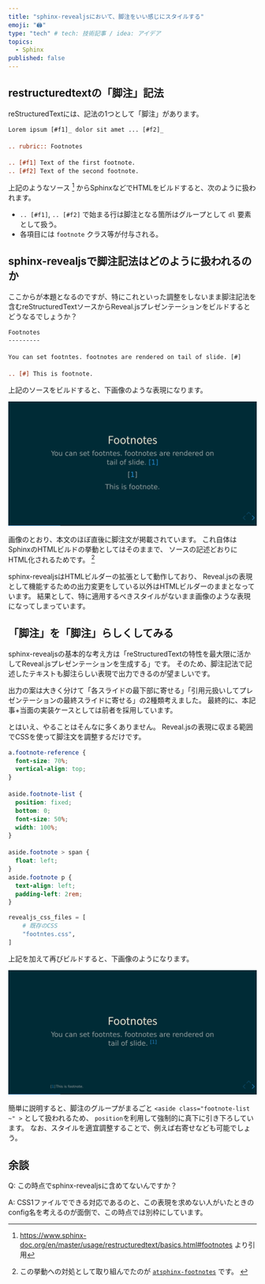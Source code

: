 ```yaml
---
title: "sphinx-revealjsにおいて、脚注をいい感じにスタイルする"
emoji: "🖨"
type: "tech" # tech: 技術記事 / idea: アイデア
topics:
  - Sphinx
published: false
---
```


## restructuredtextの「脚注」記法

reStructuredTextには、記法の1つとして「脚注」があります。

```rst
Lorem ipsum [#f1]_ dolor sit amet ... [#f2]_

.. rubric:: Footnotes

.. [#f1] Text of the first footnote.
.. [#f2] Text of the second footnote.
```

上記のようなソース [^1] からSphinxなどでHTMLをビルドすると、次のように扱われます。

* `.. [#f1]`, `.. [#f2]` で始まる行は脚注となる箇所はグループとして `dl` 要素として扱う。
* 各項目には `footnote` クラス等が付与される。

[^1]: https://www.sphinx-doc.org/en/master/usage/restructuredtext/basics.html#footnotes より引用

## sphinx-revealjsで脚注記法はどのように扱われるのか

ここからが本題となるのですが、特にこれといった調整をしないまま脚注記法を含むreStructuredTextソースからReveal.jsプレゼンテーションをビルドするとどうなるでしょうか？

```rst
Footnotes
---------

You can set footntes. footnotes are rendered on tail of slide. [#]

.. [#] This is footnote.
```

上記のソースをビルドすると、下画像のような表現になります。

![](/images/sphinx-revealjs-footnotes/default-style.png)

画像のとおり、本文のほぼ直後に脚注文が掲載されています。
これ自体はSphinxのHTMLビルドの挙動としてはそのままで、
ソースの記述どおりにHTML化されるためです。 [^2]

[^2]: この挙動への対処として取り組んでたのが [`atsphinx-footnotes`](https://pypi.org/project/atsphinx-footnotes/) です。 [^3]
[^3]: Zennの記事は [こっち](https://zenn.dev/attakei/articles/sphinx-extension-footnotes)。

sphinx-revealjsはHTMLビルダーの拡張として動作しており、
Reveal.jsの表現として機能するための出力変更をしている以外はHTMLビルダーのままとなっています。
結果として、特に適用するべきスタイルがないまま画像のような表現になってしまっています。

## 「脚注」を「脚注」らしくしてみる

sphinx-revealjsの基本的な考え方は「reStructuredTextの特性を最大限に活かしてReveal.jsプレゼンテーションを生成する」です。
そのため、脚注記法で記述したテキストも脚注らしい表現で出力できるのが望ましいです。

出力の案は大きく分けて「各スライドの最下部に寄せる」「引用元扱いしてプレゼンテーションの最終スライドに寄せる」の2種類考えました。
最終的に、本記事+当面の実装ケースとしては前者を採用しています。

とはいえ、やることはそんなに多くありません。
Reveal.jsの表現に収まる範囲でCSSを使って脚注文を調整するだけです。

```css:_static/footnotes.css
a.footnote-reference {
  font-size: 70%;
  vertical-align: top;
}

aside.footnote-list {
  position: fixed;
  bottom: 0;
  font-size: 50%;
  width: 100%;
}

aside.footnote > span {
  float: left;
}
aside.footnote p {
  text-align: left;
  padding-left: 2rem;
}
```

```python:conf.py
revealjs_css_files = [
    # 既存のCSS
    "footntes.css",
]
```

上記を加えて再びビルドすると、下画像のようになります。

![](/images/sphinx-revealjs-footnotes/custom-style.png)

簡単に説明すると、脚注のグループがまるごと `<aside class="footnote-list ~" >` として扱われるため、
`position`を利用して強制的に真下に引き下ろしています。
なお、スタイルを適宜調整することで、例えば右寄せなども可能でしょう。

## 余談

Q: この時点でsphinx-revealjsに含めてないんですか？

A: CSS1ファイルでできる対応であるのと、この表現を求めない人がいたときのconfig名を考えるのが面倒で、この時点では別枠にしています。
